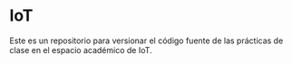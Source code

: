 # IoT
Este es un repositorio para versionar el código fuente de las prácticas de clase en el espacio académico de IoT.
